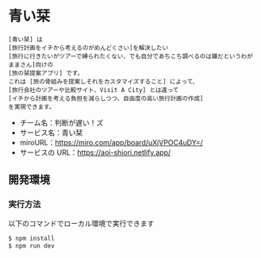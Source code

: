 # 青い栞

```
[青い栞] は
[旅行計画をイチから考えるのがめんどくさい]を解決したい
[旅行に行きたいがツアーで縛られたくない、でも自分であちこち調べるのは嫌だというわがままさん]向けの
[旅の栞提案アプリ] です。
これは [旅の骨組みを提案しそれをカスタマイズすること] によって、
[旅行会社のツアーや比較サイト、Visit A City] とは違って
[イチから計画を考える負担を減らしつつ、自由度の高い旅行計画の作成]
を実現できます。
```

- チーム名：判断が遅い！ズ
- サービス名：青い栞
- miroURL：https://miro.com/app/board/uXjVPOC4uDY=/
- サービスの URL：https://aoi-shiori.netlify.app/

## 開発環境

### 実行方法

以下のコマンドでローカル環境で実行できます

```bash
$ npm install
$ npm run dev
```
